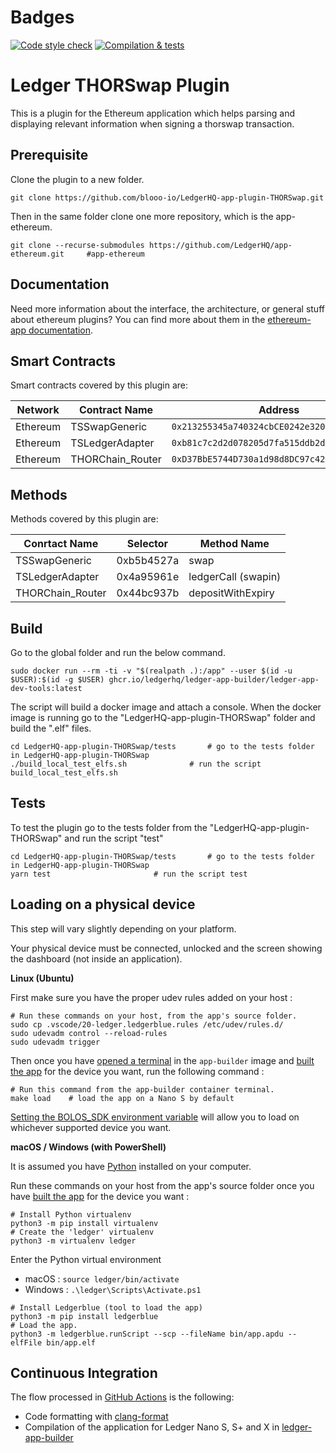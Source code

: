 # Badges
[![Code style check](https://github.com/blooo-io/LedgerHQ-app-plugin-THORSwap/actions/workflows/lint-workflow.yml/badge.svg)](https://github.com/blooo-io/LedgerHQ-app-plugin-THORSwap/actions/workflows/lint-workflow.yml)
[![Compilation & tests](https://github.com/blooo-io/LedgerHQ-app-plugin-THORSwap/actions/workflows/ci-workflow.yml/badge.svg)](https://github.com/blooo-io/LedgerHQ-app-plugin-THORSwap/actions/workflows/ci-workflow.yml)

# Ledger THORSwap Plugin

This is a plugin for the Ethereum application which helps parsing and displaying relevant information when signing a thorswap transaction.

## Prerequisite

Clone the plugin to a new folder.

```shell
git clone https://github.com/blooo-io/LedgerHQ-app-plugin-THORSwap.git
```

Then in the same folder clone one more repository, which is the app-ethereum.

```shell
git clone --recurse-submodules https://github.com/LedgerHQ/app-ethereum.git     #app-ethereum
```
## Documentation

Need more information about the interface, the architecture, or general stuff about ethereum plugins? You can find more about them in the [ethereum-app documentation](https://github.com/LedgerHQ/app-ethereum/blob/master/doc/ethapp_plugins.adoc).

## Smart Contracts

Smart contracts covered by this plugin are:

| Network  |  Contract Name  | Address |
| ---      | ---             | ---     |
| Ethereum | TSSwapGeneric   | `0x213255345a740324cbCE0242e32076Ab735906e2`|
| Ethereum | TSLedgerAdapter | `0xb81c7c2d2d078205d7fa515ddb2dea3d896f4016`|
| Ethereum | THORChain_Router| `0xD37BbE5744D730a1d98d8DC97c42F0Ca46aD7146`|

## Methods

Methods covered by this plugin are:

| Conrtact Name | Selector | Method Name |
|      ---      |    ---   |     ---     |
| TSSwapGeneric    | 0xb5b4527a | swap |
| TSLedgerAdapter  | 0x4a95961e | ledgerCall (swapin)|
| THORChain_Router | 0x44bc937b | depositWithExpiry  |



## Build

Go to the global folder and run the below command.
```shell
sudo docker run --rm -ti -v "$(realpath .):/app" --user $(id -u $USER):$(id -g $USER) ghcr.io/ledgerhq/ledger-app-builder/ledger-app-dev-tools:latest
```
The script will build a docker image and attach a console.
When the docker image is running go to the "LedgerHQ-app-plugin-THORSwap" folder and build the ".elf" files.
```shell
cd LedgerHQ-app-plugin-THORSwap/tests       # go to the tests folder in LedgerHQ-app-plugin-THORSwap
./build_local_test_elfs.sh              # run the script build_local_test_elfs.sh
```

## Tests

To test the plugin go to the tests folder from the "LedgerHQ-app-plugin-THORSwap" and run the script "test"
```shell
cd LedgerHQ-app-plugin-THORSwap/tests       # go to the tests folder in LedgerHQ-app-plugin-THORSwap
yarn test                       # run the script test
```

## Loading on a physical device

This step will vary slightly depending on your platform.

Your physical device must be connected, unlocked and the screen showing the dashboard (not inside an application).

**Linux (Ubuntu)**

First make sure you have the proper udev rules added on your host :

```shell
# Run these commands on your host, from the app's source folder.
sudo cp .vscode/20-ledger.ledgerblue.rules /etc/udev/rules.d/
sudo udevadm control --reload-rules 
sudo udevadm trigger
```

Then once you have [opened a terminal](#with-a-terminal) in the `app-builder` image and [built the app](#compilation-and-load) for the device you want, run the following command :

```shell
# Run this command from the app-builder container terminal.
make load    # load the app on a Nano S by default
```

[Setting the BOLOS_SDK environment variable](#compilation-and-load) will allow you to load on whichever supported device you want.

**macOS / Windows (with PowerShell)**

It is assumed you have [Python](https://www.python.org/downloads/) installed on your computer.

Run these commands on your host from the app's source folder once you have [built the app](#compilation-and-load) for the device you want :

```shell
# Install Python virtualenv
python3 -m pip install virtualenv 
# Create the 'ledger' virtualenv
python3 -m virtualenv ledger
```

Enter the Python virtual environment

* macOS : `source ledger/bin/activate`
* Windows : `.\ledger\Scripts\Activate.ps1`

```shell
# Install Ledgerblue (tool to load the app)
python3 -m pip install ledgerblue 
# Load the app.
python3 -m ledgerblue.runScript --scp --fileName bin/app.apdu --elfFile bin/app.elf
```
## Continuous Integration


The flow processed in [GitHub Actions](https://github.com/features/actions) is the following:

- Code formatting with [clang-format](http://clang.llvm.org/docs/ClangFormat.html)
- Compilation of the application for Ledger Nano S, S+ and X in [ledger-app-builder](https://github.com/LedgerHQ/ledger-app-builder)